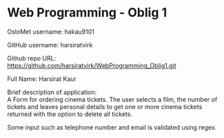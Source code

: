 Web Programming - Oblig 1
=======
OsloMet username: hakau9101

GitHub username: harsiratvirk

Github repo URL: https://github.com/harsiratvirk/WebProgramming_Oblig1.git

Full Name: Harsirat Kaur

Brief description of application:<br>
A Form for ordering cinema tickets. The user selects a film, the number of
tickets and leaves personal details to get one or more cinema tickets returned with the
option to delete all tickets.

Some input such as telephone number and email is validated using regex.